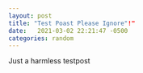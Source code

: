 ```yaml
---
layout: post
title: "Test Poast Please Ignore"!"
date:   2021-03-02 22:21:47 -0500
categories: random
---
```

Just a harmless testpost
